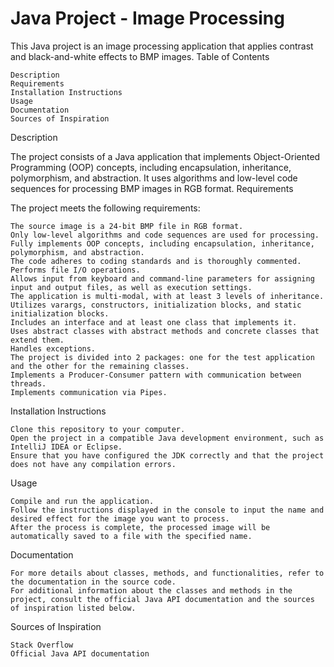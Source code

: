 # Java Project - Image Processing

This Java project is an image processing application that applies contrast and black-and-white effects to BMP images.
Table of Contents

    Description
    Requirements
    Installation Instructions
    Usage
    Documentation
    Sources of Inspiration

Description

The project consists of a Java application that implements Object-Oriented Programming (OOP) concepts, including encapsulation, inheritance, polymorphism, and abstraction. It uses algorithms and low-level code sequences for processing BMP images in RGB format.
Requirements

The project meets the following requirements:

    The source image is a 24-bit BMP file in RGB format.
    Only low-level algorithms and code sequences are used for processing.
    Fully implements OOP concepts, including encapsulation, inheritance, polymorphism, and abstraction.
    The code adheres to coding standards and is thoroughly commented.
    Performs file I/O operations.
    Allows input from keyboard and command-line parameters for assigning input and output files, as well as execution settings.
    The application is multi-modal, with at least 3 levels of inheritance.
    Utilizes varargs, constructors, initialization blocks, and static initialization blocks.
    Includes an interface and at least one class that implements it.
    Uses abstract classes with abstract methods and concrete classes that extend them.
    Handles exceptions.
    The project is divided into 2 packages: one for the test application and the other for the remaining classes.
    Implements a Producer-Consumer pattern with communication between threads.
    Implements communication via Pipes.

Installation Instructions

    Clone this repository to your computer.
    Open the project in a compatible Java development environment, such as IntelliJ IDEA or Eclipse.
    Ensure that you have configured the JDK correctly and that the project does not have any compilation errors.

Usage

    Compile and run the application.
    Follow the instructions displayed in the console to input the name and desired effect for the image you want to process.
    After the process is complete, the processed image will be automatically saved to a file with the specified name.

Documentation

    For more details about classes, methods, and functionalities, refer to the documentation in the source code.
    For additional information about the classes and methods in the project, consult the official Java API documentation and the sources of inspiration listed below.

Sources of Inspiration

    Stack Overflow
    Official Java API documentation
